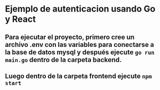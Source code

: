 # Ejemplo de autenticacion usando Go y React

## Para ejecutar el proyecto, primero cree un archivo .env con las variables para conectarse a la base de datos mysql y después ejecute `go run main.go` dentro de la carpeta backend.

## Luego dentro de la carpeta frontend ejecute `npm start`